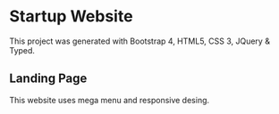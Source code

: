 # Startup Website

This project was generated with Bootstrap 4, HTML5, CSS 3, JQuery & Typed.

##  Landing Page

This website uses mega menu and responsive desing.
